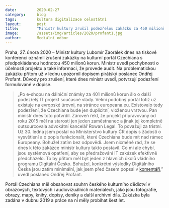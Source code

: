 ```yaml
---
date:         2020-02-27
category:     blog
tags:         kultura digitalizace celostátní
layout:       post
title:        "Ministr kultury zrušil podezřelou zakázku za 450 milionů, na kterou již v lednu upozornili Piráti"
image:        /assets/img/articles/2020/profant1.jpg
author:       Mediální odbor
--- 
```






Praha, 27. února 2020 – Ministr kultury Lubomír Zaorálek dnes na tiskové konferenci oznámil zrušení zakázky na kulturní portál Czechiana s předpokládanou hodnotou 450 milionů korun. Ministr uvedl pochybnosti o účelnosti projektu a také informaci, že provede audit. Na problematickou zakázku přitom už v lednu upozornil dopisem pirátský poslanec Ondřej Profant. Důvody pro zrušení, které dnes ministr uvedl, potvrzují podezření formulované v dopise.


> „Po e-shopu na dálniční známky za 401 milionů korun šlo o další podezřelý IT projekt současné vlády. Velmi podobný portál totiž už existuje na evropské úrovni, na stránce europeana.eu. Existovalo tedy podezření, že Czechiana bude jen duplicitní, vloženou vrstvou. Pan ministr dnes toto potvrdil. Zároveň řekl, že projekt připravovaný od roku 2015 měl na starosti jen jeden zaměstnanec a jinak jej kompletně outsourcovala advokátní kancelář Rowan Legal. To považuji za tristní. Už 30. ledna jsem poslal na Ministerstvo kultury ČR dopis s žádostí o vysvětlení a o popis funkcionalit, které Czechiana bude mít nad rámec Europeany. Bohužel zatím bez odpovědi. Jsem nicméně rád, že se dnes k této zakázce ministr kultury takto postavil. Co mi ale chybí, jsou systémová opatření, aby se předražování IT zakázek efektivně předcházelo. To by přitom měl být jeden z hlavních úkolů vládního programu Digitální Česko. Bohužel, konkrétní výsledky Digitálního Česka jsou zatím minimální, jak jsem před časem popsal v [komentáři](https://www.piratskelisty.cz/clanek-2807-komentar-ondreje-profanta-program-digitalni-cesko-plany-nechybi-vysledky-ano),” uvedl poslanec Ondřej Profant.


Portál Czechiana měl obsahovat souhrn českého kulturního dědictví v obrazových, textových i audiovizuálních materiálech, jako jsou fotografie, obrazy, mapy, knihy, dopisy, deníky a další archivní díla. Zakázka byla zadána v dubnu 2019 a práce na ní měly probíhat šest let.
